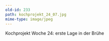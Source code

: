 ```yaml
---
old-id: 233
path: kochprojekt_24_07.jpg
mime-type: image/jpeg
---
```

Kochprojekt Woche 24:
erste Lage in der Brühe
